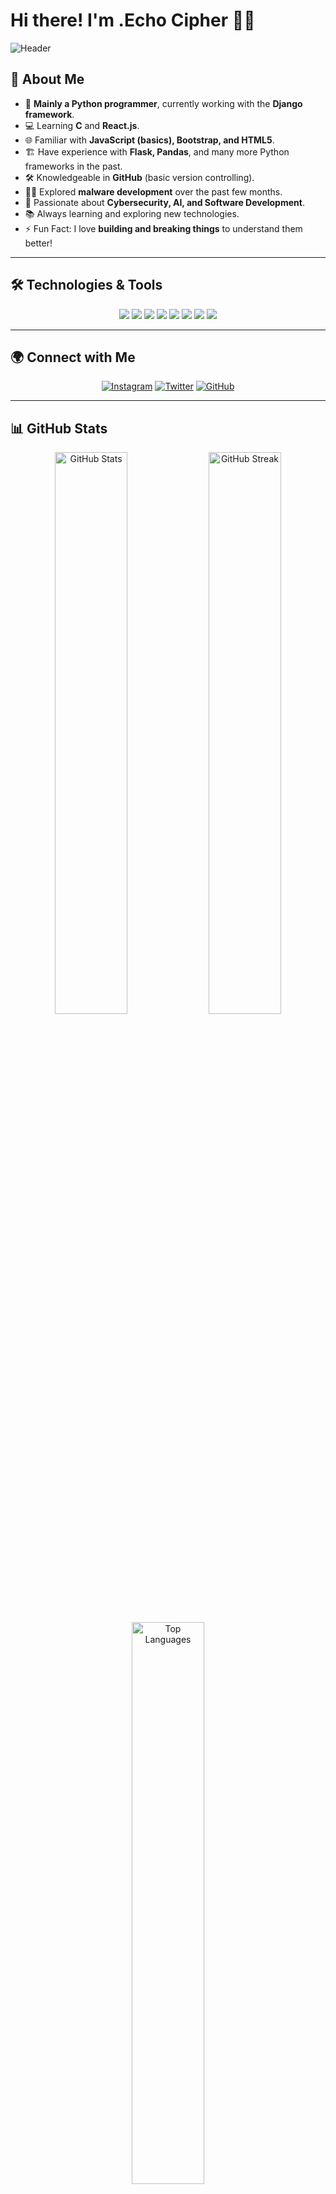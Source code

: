 # Hi there! I'm .Echo Cipher 🚀🔥

![Header](https://capsule-render.vercel.app/api?type=wave&color=gradient&height=150&section=header&text=Welcome%20to%20My%20GitHub!&fontSize=35&fontAlignY=40)

## 🚀 About Me

- 🐍 **Mainly a Python programmer**, currently working with the **Django framework**.
- 💻 Learning **C** and **React.js**.
- 🌐 Familiar with **JavaScript (basics), Bootstrap, and HTML5**.
- 🏗️ Have experience with **Flask, Pandas**, and many more Python frameworks in the past.
- 🛠️ Knowledgeable in **GitHub** (basic version controlling).
- 🕵️‍♂️ Explored **malware development** over the past few months.
- 🎯 Passionate about **Cybersecurity, AI, and Software Development**.
- 📚 Always learning and exploring new technologies.
- ⚡ Fun Fact: I love **building and breaking things** to understand them better!

---

## 🛠️ Technologies & Tools

<p align="center">
<img src="https://img.shields.io/badge/Python-3776AB?style=for-the-badge&logo=python&logoColor=white"> 
<img src="https://img.shields.io/badge/Django-092E20?style=for-the-badge&logo=django&logoColor=white"> 
<img src="https://img.shields.io/badge/Flask-000000?style=for-the-badge&logo=flask&logoColor=white"> 
<img src="https://img.shields.io/badge/JavaScript-F7DF1E?style=for-the-badge&logo=javascript&logoColor=black"> 
<img src="https://img.shields.io/badge/React-61DAFB?style=for-the-badge&logo=react&logoColor=black"> 
<img src="https://img.shields.io/badge/C-A8B9CC?style=for-the-badge&logo=c&logoColor=black"> 
<img src="https://img.shields.io/badge/HTML5-E34F26?style=for-the-badge&logo=html5&logoColor=white"> 
<img src="https://img.shields.io/badge/GitHub-181717?style=for-the-badge&logo=github&logoColor=white"> 
</p>

---

## 🌍 Connect with Me

<p align="center">
<a href="https://www.instagram.com/python_programmer.12" target="_blank"><img src="https://img.shields.io/badge/Instagram-%23E4405F.svg?style=for-the-badge&logo=instagram&logoColor=white" alt="Instagram"></a>
<a href="https://twitter.com/ArpitJasiwa67243" target="_blank"><img src="https://img.shields.io/badge/Twitter-%231DA1F2.svg?style=for-the-badge&logo=twitter&logoColor=white" alt="Twitter"></a>
<a href="https://github.com/Arp1it" target="_blank"><img src="https://img.shields.io/badge/GitHub-181717.svg?style=for-the-badge&logo=github&logoColor=white" alt="GitHub"></a>
</p>

---

## 📊 GitHub Stats

<p align="center">
  <img src="https://github-readme-stats.vercel.app/api?username=Arp1it&show_icons=true&theme=radical&hide_border=true" width="48%" alt="GitHub Stats">
  <img src="https://streak-stats.demolab.com?user=Arp1it&theme=radical&hide_border=true" width="48%" alt="GitHub Streak">
  <img src="https://github-readme-stats.vercel.app/api/top-langs/?username=Arp1it&layout=compact&theme=radical&hide_border=true" width="48%" alt="Top Languages">
</p>

---

## 🏆 GitHub Trophies

<p align="center">
<img src="https://github-profile-trophy.vercel.app/?username=Arp1it&theme=radical&column=7&margin-w=15&margin-h=15" alt="GitHub Trophies" width="100%">
</p>

---

## 💡 Random Dev Quotes

> "Talk is cheap. Show me the code." – Linus Torvalds

> "Any fool can write code that a computer can understand. Good programmers write code that humans can understand." – Martin Fowler

> "Sometimes it pays to stay in bed on Monday rather than spending the rest of the week debugging Monday's code." – Dan Salomon

---

💻 **Keep coding, keep innovating!** 🚀🔥

